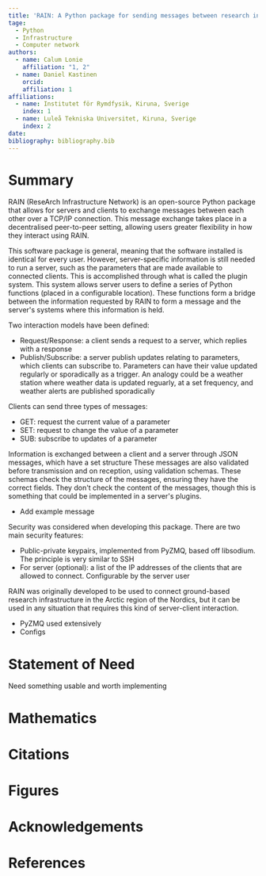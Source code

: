 ```yaml
---
title: 'RAIN: A Python package for sending messages between research infrastructure in the Nordics'
tage:
  - Python
  - Infrastructure
  - Computer network
authors:
  - name: Calum Lonie
    affiliation: "1, 2"
  - name: Daniel Kastinen
    orcid:
    affiliation: 1
affiliations:
  - name: Institutet för Rymdfysik, Kiruna, Sverige
    index: 1
  - name: Luleå Tekniska Universitet, Kiruna, Sverige
    index: 2
date:
bibliography: bibliography.bib
---
```


# Summary

RAIN (ReseArch Infrastructure Network) is an open-source Python package that allows for servers and clients to exchange messages between each other over a TCP/IP connection.
This message exchange takes place in a decentralised peer-to-peer setting, allowing users greater flexibility in how they interact using RAIN.

This software package is general, meaning that the software installed is identical for every user.
However, server-specific information is still needed to run a server, such as the parameters that are made available to connected clients.
This is accomplished through what is called the plugin system.
This system allows server users to define a series of Python functions (placed in a configurable location).
These functions form a bridge between the information requested by RAIN to form a message and the server's systems where this information is held.

Two interaction models have been defined:
- Request/Response: a client sends a request to a server, which replies with a response
- Publish/Subscribe: a server publish updates relating to parameters, which clients can subscribe to. Parameters can have their value updated regularly or sporadically as a trigger. An analogy could be a weather station where weather data is updated reguarly, at a set frequency, and weather alerts are published sporadically

Clients can send three types of messages:
- GET: request the current value of a parameter
- SET: request to change the value of a parameter
- SUB: subscribe to updates of a parameter

Information is exchanged between a client and a server through JSON messages, which have a set structure
These messages are also validated before transmission and on reception, using validation schemas.
These schemas check the structure of the messages, ensuring they have the correct fields.
They don't check the content of the messages, though this is something that could be implemented in a server's plugins.
- Add example message

Security was considered when developing this package.
There are two main security features:
- Public-private keypairs, implemented from PyZMQ, based off libsodium. The principle is very similar to SSH
- For server (optional): a list of the IP addresses of the clients that are allowed to connect. Configurable by the server user

RAIN was originally developed to be used to connect ground-based research infrastructure in the Arctic region of the Nordics, but it can be used in any situation that requires this kind of server-client interaction.

- PyZMQ used extensively
- Configs

# Statement of Need

Need something usable and worth implementing

# Mathematics

# Citations

# Figures

# Acknowledgements

# References
